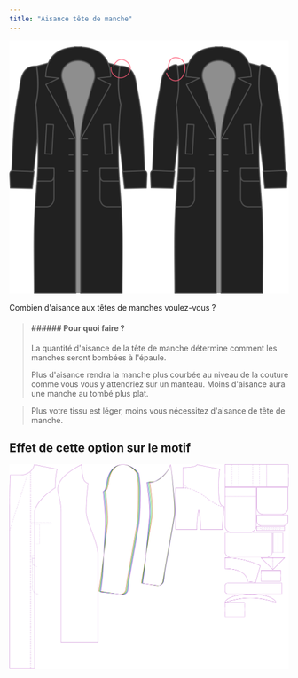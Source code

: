 ```yaml
---
title: "Aisance tête de manche"
---
```


![Aisance tête de manche](./sleevecapease.svg)

Combien d'aisance aux têtes de manches voulez-vous ?

> #### ###### Pour quoi faire ?
> 
> La quantité d'aisance de la tête de manche détermine comment les manches seront bombées à l'épaule.
> 
> Plus d'aisance rendra la manche plus courbée au niveau de la couture comme vous vous y attendriez sur un manteau. Moins d'aisance aura une manche au tombé plus plat.

> Plus votre tissu est léger, moins vous nécessitez d'aisance de tête de manche.

## Effet de cette option sur le motif

![Cette image montre l'effet de cette option en superposant plusieurs variantes qui ont une valeur différente pour cette option](carlita_sleevecapease_sample.svg "Effet de cette option sur le motif")
